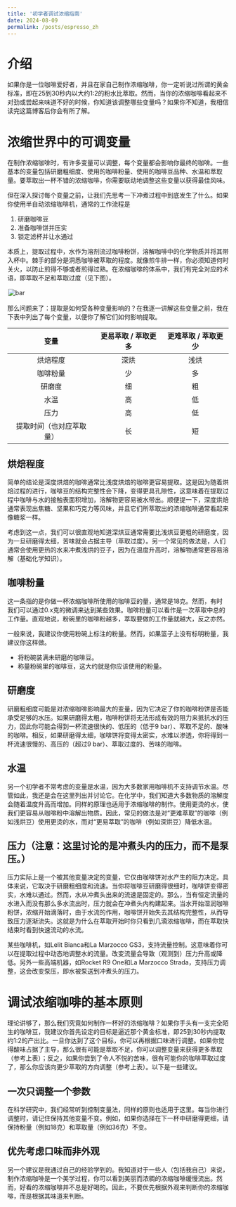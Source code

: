 ```yaml
---
title: '初学者调试浓缩指南'
date: 2024-08-09
permalink: /posts/espresso_zh
---
```


# 介绍

如果你是一位咖啡爱好者，并且在家自己制作浓缩咖啡，你一定听说过所谓的黄金标准，即在25到30秒内以大约1:2的粉水比萃取。然而，当你的浓缩咖啡看起来不对劲或尝起来味道不好的时候，你知道该调整哪些变量吗？如果你不知道，我相信读完这篇博客后你会有所了解。

# 浓缩世界中的可调变量

在制作浓缩咖啡时，有许多变量可以调整，每个变量都会影响你最终的咖啡。一些基本的变量包括研磨粗细度、使用的咖啡粉量、使用的咖啡豆品种、水温和萃取量。要萃取出一杯不错的浓缩咖啡，你需要联动地调整这些变量以获得最佳风味。

但在深入探讨每个变量之前，让我们先思考一下冲煮过程中到底发生了什么。如果你使用半自动浓缩咖啡机，通常的工作流程是

1. 研磨咖啡豆
2. 准备咖啡饼并压实
3. 锁定滤杯并让水通过

本质上，提取过程中，水作为溶剂流过咖啡粉饼，溶解咖啡中的化学物质并将其带入杯中。棘手的部分是洞悉咖啡被萃取的程度。就像煎牛排一样，你必须知道何时关火，以防止煎得不够或者煎得过熟。在浓缩咖啡的体系中，我们有完全对应的术语，即萃取不足和萃取过度（见下图）。

<figure>
    <img src='http://thomas-yin.github.io/images/bar.png' alt='bar' />
    <figcaption></figcaption>
</figure>

那么问题来了：提取是如何受各种变量影响的？在我逐一讲解这些变量之前，我在下表中列出了每个变量，以便你了解它们如何影响提取。

| 变量    | 更易萃取 / 萃取更多 | 更难萃取 / 萃取更少 |
| :--------: | :-------: | :-------: |
| 烘焙程度  | 深烘 | 浅烘 |
| 咖啡粉量  | 少 | 多 |
| 研磨度 | 细 | 粗 |
| 水温 | 高 | 低 |
| 压力 | 高 | 低 |
| 提取时间（也对应萃取量） | 长 | 短 |

## 烘焙程度

简单的结论是深度烘焙的咖啡通常比浅度烘焙的咖啡更容易提取。这是因为随着烘焙过程的进行，咖啡豆的结构完整性会下降，变得更具孔隙性，这意味着在提取过程中咖啡与水的接触表面积增加，溶解物更容易被水带出。顺便提一下，深度烘焙通常表现出焦糖、坚果和巧克力等风味，并且它们所萃取出的浓缩咖啡通常看起来像糖浆一样。

考虑到这一点，我们可以很直观地知道深烘豆通常需要比浅烘豆更粗的研磨度，因为一旦研磨得太细，苦味就会占据主导（萃取过度）。另一个常见的做法是，人们通常会使用更热的水来冲煮浅烘的豆子，因为在温度升高时，溶解物通常更容易溶解（基础化学知识）。

## 咖啡粉量

这一条指的是你做一杯浓缩咖啡所使用的咖啡豆的量，通常是18克。然而，有时我们可以通过0.x克的微调来达到某些效果。咖啡粉量可以看作是一次萃取中总的工作量。直观地说，粉碗里的咖啡粉越多，萃取要做的工作量就越大，反之亦然。

一般来说，我建议你使用粉碗上标注的粉量。然而，如果篮子上没有标明粉量，我建议你这样做。

- 将粉碗装满未研磨的咖啡豆。
- 称量粉碗里的咖啡豆，这大约就是你应该使用的粉量。

## 研磨度

研磨粗细度可能是对浓缩咖啡影响最大的变量，因为它决定了你的咖啡粉饼是否能承受足够的水压。如果研磨得太粗，咖啡粉饼将无法形成有效的阻力来抵抗水的压力，因此你可能会得到一杯流速很快的、低压的（低于9 bar）、萃取不足的、酸味的咖啡。相反，如果研磨得太细，咖啡饼将变得太密实，水难以渗透，你将得到一杯流速很慢的、高压的（超过9 bar）、萃取过度的、苦味的咖啡。

## 水温

另一个初学者不常考虑的变量是水温，因为大多数家用咖啡机不支持调节水温。尽管如此，我还是会在这里列出并讨论它。在化学中，我们知道大多数物质的溶解度会随着温度升高而增加。同样的原理也适用于浓缩咖啡的制作。使用更烫的水，使我们更容易从咖啡粉中溶解出物质。因此，常见的做法是对“更难萃取”的咖啡（例如浅烘豆）使用更烫的水，而对“更易萃取”的咖啡（例如深烘豆）降低水温。

## 压力（注意：这里讨论的是冲煮头内的压力，而不是泵压。）

压力实际上是一个被其他变量决定的变量，它仅由咖啡饼对水产生的阻力决定。具体来说，它取决于研磨粗细度和流速。当你将咖啡豆研磨得很细时，咖啡饼变得密实，水难以通过。然而，水从冲煮头出来的流速是固定的。那么，当有恒定流量的水进入而没有那么多水流出时，压力就会在冲煮头内构建起来。当水开始湿润咖啡粉饼，浓缩开始滴落时，由于水流的作用，咖啡饼开始失去其结构完整性，从而导致压力逐渐流失。这就是为什么在萃取开始时你只看到几滴浓缩咖啡，而在萃取快结束时看到快速流动的水流。

某些咖啡机，如Lelit Bianca和La Marzocco GS3，支持流量控制。这意味着你可以在提取过程中动态地调整水的流量。改变流量会导致（观测到）压力升高或降低。另外一些高端机器，如Rocket R9 One和La Marzocco Strada，支持压力调整，这会改变泵压，即水被泵送到冲煮头的压力。

# 调试浓缩咖啡的基本原则

理论讲够了，那么我们究竟如何制作一杯好的浓缩咖啡？如果你手头有一支完全陌生的咖啡豆，我建议你首先设定的目标是逼近那个黄金标准，即25到30秒内提取约1:2的产出比。一旦你达到了这个目标，你可以再根据口味进行调整。如果你觉得酸味占据了主导，那么很有可能是萃取不足，你可以调整变量来获得更多萃取（参考上表）；反之，如果你尝到了令人不悦的苦味，很有可能你的咖啡萃取过度了，那么你应该向更少萃取的方向调整（参考上表）。以下是一些建议。

## 一次只调整一个参数

在科学研究中，我们经常听到控制变量法，同样的原则也适用于这里。每当你进行调整时，请记住保持其他变量不变。例如，如果你选择在下一杯中研磨得更细，请保持粉量（例如18克）和萃取量（例如36克）不变。

## 优先考虑口味而非外观

另一个建议是我通过自己的经验学到的。我知道对于一些人（包括我自己）来说，制作浓缩咖啡是一个美学过程，你可以看到美丽而浓稠的浓缩咖啡缓慢流出。然而，好看的浓缩咖啡并不总是好喝的。因此，不要优先根据外观来判断你的浓缩咖啡，而是根据其味道来判断。

<style>
figure {
    display: inline-block;
    /* border: 1px #cccccc solid; */
    padding: 2px;
    margin: auto; /* adjust as needed */
}
figure img {
    vertical-align: top;
}
figure figcaption {
    text-align: center;
}
</style>

